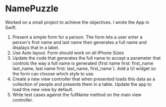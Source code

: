 # NamePuzzle
Worked on a small project to achieve the objectives. I wrote the App in Swift.

1. Present a simple form for a person. The form lets a user enter a person's first name and last name then generates a full name and displays that in a label.
2. Use Auto layout. Form should work on all iPhone Sizes
3. Update the code that generates the full name to accept a parameter that controls the way a full name is generated (first name first: first_name last_name, last name first: last_name, first_name`). Add a UI widget so the form can choose which style to use.
4. Create a new view controller that when presented loads this data as a collection of people and presents them in a table. Update the app to load this new view by default.
5. Write test cases against the fullName method on the main view controller.

